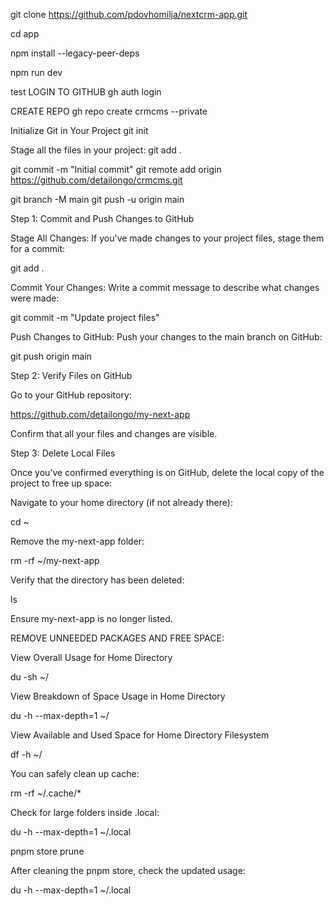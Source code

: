 git clone https://github.com/pdovhomilja/nextcrm-app.git

cd app

npm install --legacy-peer-deps

npm run dev

test
LOGIN TO GITHUB
gh auth login

CREATE REPO
gh repo create crmcms --private

Initialize Git in Your Project
git init

Stage all the files in your project:
git add .

git commit -m "Initial commit"
git remote add origin https://github.com/detailongo/crmcms.git

git branch -M main
git push -u origin main






Step 1: Commit and Push Changes to GitHub

Stage All Changes: If you've made changes to your project files, stage them for a commit:

git add .

Commit Your Changes: Write a commit message to describe what changes were made:

git commit -m "Update project files"

Push Changes to GitHub: Push your changes to the main branch on GitHub:


git push origin main

Step 2: Verify Files on GitHub

Go to your GitHub repository:

https://github.com/detailongo/my-next-app

Confirm that all your files and changes are visible.

Step 3: Delete Local Files

Once you’ve confirmed everything is on GitHub, delete the local copy of the project to free up space:



Navigate to your home directory (if not already there):



cd ~

Remove the my-next-app folder:



rm -rf ~/my-next-app

Verify that the directory has been deleted:



ls

Ensure my-next-app is no longer listed.



REMOVE UNNEEDED PACKAGES AND FREE SPACE:

View Overall Usage for Home Directory

du -sh ~/



View Breakdown of Space Usage in Home Directory

du -h --max-depth=1 ~/



View Available and Used Space for Home Directory Filesystem

df -h ~/



You can safely clean up cache:

rm -rf ~/.cache/*



Check for large folders inside .local:

du -h --max-depth=1 ~/.local



pnpm store prune




After cleaning the pnpm store, check the updated usage:

du -h --max-depth=1 ~/.local




